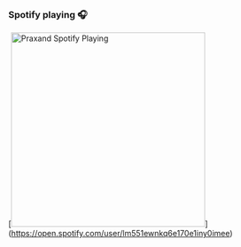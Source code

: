 ### Spotify playing 🎧
[<img src="https://novatorem.praxand.vercel.app/api/spotify" alt="Praxand Spotify Playing" width="350" />] (https://open.spotify.com/user/lm551ewnkq6e170e1iny0imee)
